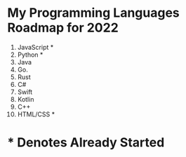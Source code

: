 
# My Programming Languages Roadmap for 2022
1. JavaScript *
2. Python *
3. Java
4. Go.
5. Rust
6. C#
7. Swift
8. Kotlin
9. C++
10. HTML/CSS *

# * Denotes Already Started
